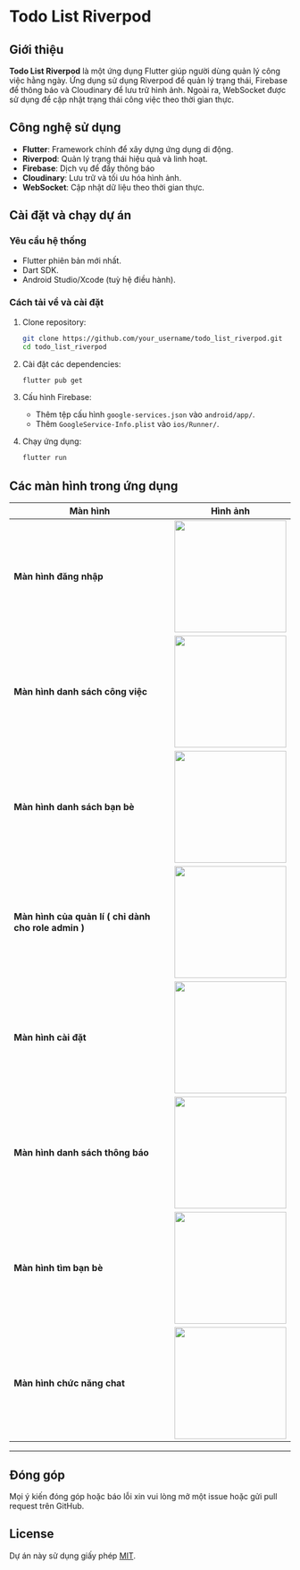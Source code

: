 # Todo List Riverpod

## Giới thiệu

**Todo List Riverpod** là một ứng dụng Flutter giúp người dùng quản lý công việc hằng ngày. Ứng dụng sử dụng Riverpod để quản lý trạng thái, Firebase để thông báo và Cloudinary để lưu trữ hình ảnh. Ngoài ra, WebSocket được sử dụng để cập nhật trạng thái công việc theo thời gian thực.

## Công nghệ sử dụng

- **Flutter**: Framework chính để xây dựng ứng dụng di động.
- **Riverpod**: Quản lý trạng thái hiệu quả và linh hoạt.
- **Firebase**: Dịch vụ để đẩy thông báo
- **Cloudinary**: Lưu trữ và tối ưu hóa hình ảnh.
- **WebSocket**: Cập nhật dữ liệu theo thời gian thực.

## Cài đặt và chạy dự án

### Yêu cầu hệ thống
- Flutter phiên bản mới nhất.
- Dart SDK.
- Android Studio/Xcode (tuỳ hệ điều hành).

### Cách tải về và cài đặt

1. Clone repository:
   ```sh
   git clone https://github.com/your_username/todo_list_riverpod.git
   cd todo_list_riverpod
   ```

2. Cài đặt các dependencies:
   ```sh
   flutter pub get
   ```

3. Cấu hình Firebase:
   - Thêm tệp cấu hình `google-services.json` vào `android/app/`.
   - Thêm `GoogleService-Info.plist` vào `ios/Runner/`.

4. Chạy ứng dụng:
   ```sh
   flutter run
   ```



## Các màn hình trong ứng dụng

| Màn hình | Hình ảnh |
|----------|------------------------------------------------|
| **Màn hình đăng nhập** | <img src="https://github.com/user-attachments/assets/cb4e8ed2-178f-4191-867b-8b8e925e3177" width="200">  |
| **Màn hình danh sách công việc** | <img src="https://github.com/user-attachments/assets/0a231372-24da-4681-bb74-cbfabeeba1dd" width="200"> |
| **Màn hình danh sách bạn bè** | <img src="https://github.com/user-attachments/assets/7589d3cc-4d6d-4c92-a196-1816ee8ce068" width="200"> |
| **Màn hình của quản lí ( chỉ dành cho role admin )** | <img src="https://github.com/user-attachments/assets/6f55f281-4dfd-40d6-a3e9-51c68859ae31" width="200">|
| **Màn hình cài đặt** | <img src="https://github.com/user-attachments/assets/07d2c52a-f9b0-4b22-b4f6-86d69eb32b2b" width="200"> |
| **Màn hình danh sách thông báo** | <img src="https://github.com/user-attachments/assets/8f7baa6d-fa00-4a21-b733-93ebe08d819b" width="200"> |
| **Màn hình tìm bạn bè** | <img src="https://github.com/user-attachments/assets/63a3fa63-75d1-48bb-bd78-e3655d109ce7" width="200"> |
| **Màn hình chức năng chat** | <img src="https://github.com/user-attachments/assets/7be6c73d-a745-466a-a7ab-185903fcc30a" width="200">|

---

## Đóng góp
Mọi ý kiến đóng góp hoặc báo lỗi xin vui lòng mở một issue hoặc gửi pull request trên GitHub.

## License
Dự án này sử dụng giấy phép [MIT](https://opensource.org/licenses/MIT).
